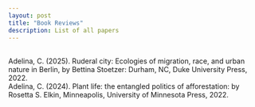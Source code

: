 ```yaml
---
layout: post
title: "Book Reviews"
description: List of all papers
---
```


<br>
Adelina, C. (2025). Ruderal city: Ecologies of migration, race, and urban nature in Berlin, by Bettina Stoetzer: Durham, NC, Duke University Press, 2022.

<br>
Adelina, C. (2024). Plant life: the entangled politics of afforestation: by Rosetta S. Elkin, Minneapolis, University of Minnesota Press, 2022.
